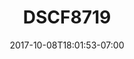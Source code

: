 ---
title: DSCF8719
date: 2017-10-08T18:01:53-07:00
draft: false
location: San Francisco, CA
img_url: https://d17enza3bfujl8.cloudfront.net/DSCF8719.jpg
original_fn: ""
tags:
- San Francisco, CA

---